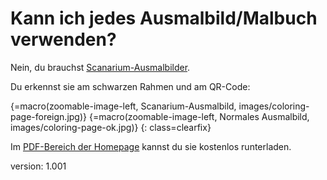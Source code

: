 # Kann ich jedes Ausmalbild/Malbuch verwenden?

Nein, du brauchst [Scanarium-Ausmalbilder](#scanarium-coloring-pages).

Du erkennst sie am schwarzen Rahmen und am QR-Code:

{=macro(zoomable-image-left, Scanarium-Ausmalbild, images/coloring-page-foreign.jpg)}
{=macro(zoomable-image-left, Normales Ausmalbild, images/coloring-page-ok.jpg)}
{: class=clearfix}

Im [PDF-Bereich der Homepage](https://scanarium.com/#pdfs) kannst du sie kostenlos runterladen.


version: 1.001
